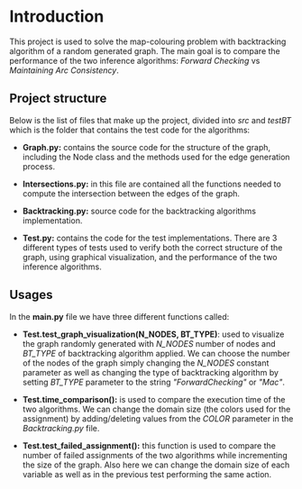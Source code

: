 # Introduction

This project is used to solve the map-colouring problem with backtracking algorithm of a random generated graph. 
The main goal is to compare the performance of the two inference algorithms: *Forward Checking* vs 
*Maintaining Arc Consistency*.

## Project structure

Below is the list of files that make up the project, divided into *src* and *testBT* which is the folder
that contains the test code for the algorithms:

- **Graph.py:** contains the source code for the structure of the graph, including the Node class and the methods used 
for the edge generation process.


- **Intersections.py:** in this file are contained all the functions needed to compute the intersection between the edges
of the graph. 


- **Backtracking.py:** source code for the backtracking algorithms implementation. 


- **Test.py:** contains the code for the test implementations. There are 3 different types of tests used to verify both 
the correct structure of the graph, using graphical visualization, and the performance of the two inference algorithms.


## Usages

In the **main.py** file we have three different functions called:

- **Test.test_graph_visualization(N_NODES, BT_TYPE)**: used to visualize the graph randomly generated with *N_NODES* number 
of nodes and *BT_TYPE* of backtracking algorithm applied. We can choose the number of the nodes of the graph simply changing
the *N_NODES* constant parameter as well as changing the type of backtracking algorithm by setting *BT_TYPE* parameter to
the string *"ForwardChecking"* or *"Mac"*.


- **Test.time_comparison():** is used to compare the execution time of the two algorithms. We can change the domain size 
(the colors used for the assignment) by adding/deleting values from the *COLOR* parameter in the *Backtracking.py* file.


- **Test.test_failed_assignment():** this function is used to compare the number of failed assignments of the two algorithms
while incrementing the size of the graph. Also here we can change the domain size of each variable as well as in the previous
test performing the same action.